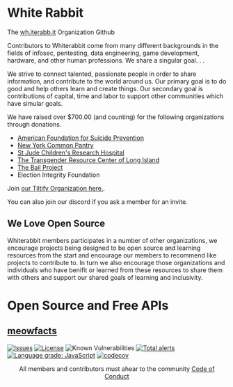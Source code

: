 # White Rabbit

The [wh.iterabb.it](https://wh.iterabb.it) Organization Github

Contributors to Whiterabbit come from many different backgrounds in the fields of infosec, pentesting, data engineering, game development, hardware, and other human professions. We share a singular goal. . .

We strive to connect talented, passionate people in order to share information, and contribute to the world around us. Our primary goal is to do good and help others learn and create things. Our secondary goal is contributions of capital, time and labor to support other communities which have simular goals. 

We have raised over $700.00 (and counting) for the following organizations through donations. 

* [American Foundation for Suicide Prevention](https://afsp.org/)
* [New York Common Pantry](https://nycommonpantry.org/)
* [St Jude Children's Research Hospital](https://www.stjude.org/)
* [The Transgender Resource Center of Long Island](https://trcli.org/)
* [The Bail Project](https://bailproject.org/)
* Election Integrity Foundation 


Join [our Tiltify Organization here.](https://tiltify.com/+wh-iterabb-it/profile). 

You can also join our discord if you ask a member for an invite. 

## We Love Open Source  

Whiterabbit members participates in a number of other organizations, we encourage projects being designed to be open source and learning resources from the start and encourage our members to recommend like projects to contribute to. In turn we also encourage those organizations and individuals who have benifit or learned from these resources to share them with others and support our shared goals of learning and inclusivity. 


# Open Source and Free APIs

## [meowfacts](https://github.com/wh-iterabb-it/meowfacts)

[![Issues](https://img.shields.io/github/issues/Crucible-Standard/obiter-dictum.svg)](https://github.com/wh-iterabb-it/meowfacts/issues)
[![License](https://img.shields.io/badge/license-GPL-blue.svg)](https://github.com/wh-iterabb-it/meowfacts/blob/main/LICENSE)
![Known Vulnerabilities](https://snyk.io/test/github/wh-iterabb-it/meowfacts/badge.svg) 
[![Total alerts](https://img.shields.io/lgtm/alerts/g/wh-iterabb-it/meowfacts.svg?logo=lgtm&logoWidth=18)](https://lgtm.com/projects/g/wh-iterabb-it/meowfacts/alerts/) 
[![Language grade: JavaScript](https://img.shields.io/lgtm/grade/javascript/g/wh-iterabb-it/meowfacts.svg?logo=lgtm&logoWidth=18)](https://lgtm.com/projects/g/wh-iterabb-it/meowfacts/context:javascript)
[![codecov](https://codecov.io/gh/wh-iterabb-it/meowfacts/branch/master/graph/badge.svg)](https://codecov.io/gh/wh-iterabb-it/meowfacts)



<p align="center">
  All members and contributors must ahear to the community <a href="https://github.com/wh-iterabb-it/.github/blob/main/docs/CODE_OF_CONDUCT.md">Code of Conduct</a>
</p>
